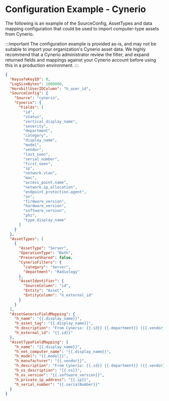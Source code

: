 # Configuration Example - Cynerio

The following is an example of the SourceConfig, AssetTypes and data mapping configuration that could be used to import computer-type assets from Cynerio.

:::important
The configuration example is provided as-is, and may not be suitable to import your organization's Cynerio asset data. We highly recommend that a Cynerio administrator review the filter, and expand returned fields and mappings against your Cynerio account before using this in a production environment.
:::

```json
{
  "KeysafeKeyID": 0,
  "LogSizeBytes": 1000000,
  "HornbillUserIDColumn": "h_user_id",
  "SourceConfig": {
    "Source": "cynerio",
    "Cynerio": {
      "Fields": [
        "id",
        "status",
        "vertical_display_name",
        "severity",
        "department",
        "category",
        "display_name",
        "model",
        "vendor",
        "last_seen",
        "serial_number",
        "first_seen",
        "ip",
        "network.vlan",
        "mac",
        "access_point.name",
        "network.ip_allocation",
        "endpoint_protection.agent",
        "os",
        "firmware_version",
        "hardware_version",
        "software_version",
        "phi",
        "type_display_name"
      ]
    }
  },
  "AssetTypes": [
    {
      "AssetType": "Server",
      "OperationType": "Both",
      "PreserveShared": false,
      "CynerioFilters": {
        "category": "Server",
        "department": "Radiology"
      },
      "AssetIdentifier": {
        "SourceColumn": "id",
        "Entity": "Asset",
        "EntityColumn": "h_external_id"
      }
    }
  ],
  "AssetGenericFieldMapping": {
    "h_name": "{{.display_name}}",
    "h_asset_tag": "{{.display_name}}",
    "h_description": "From Cynerio: {{.id}} {{.department}} ({{.vendor}} {{.model}})",
    "h_external_id": "{{.id}}"
  },
  "AssetTypeFieldMapping": {
    "h_name": "{{.display_name}}",
    "h_net_computer_name": "{{.display_name}}",
    "h_model": "{{.model}}",
    "h_manufacturer": "{{.vendor}}",
    "h_description": "From Cynerio: {{.id}} {{.department}} ({{.vendor}} {{.model}})",
    "h_os_description": "{{.os}}",
    "h_os_version": "{{.software_version}}",
    "h_private_ip_address": "{{.ip}}",
    "h_serial_number": "{{.serialNumber}}"
  }
}
```